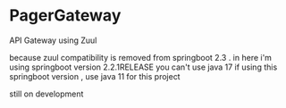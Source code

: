 # PagerGateway
API Gateway using Zuul

because zuul compatibility is removed from springboot 2.3 . in here i'm using springboot version 2.2.1RELEASE 
you can't use java 17 if using this springboot version , use java 11 for this project 

still on development
